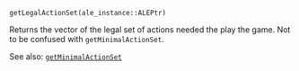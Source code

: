```
getLegalActionSet(ale_instance::ALEPtr)
```

Returns the vector of the legal set of actions needed the play the game. Not to be confused with `getMinimalActionSet`.

See also: [`getMinimalActionSet`](@ref)
